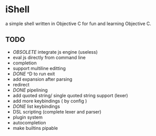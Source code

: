 # iShell
a simple shell written in Objective C for fun and learning Objective C.

## TODO
+ *OBSOLETE* integrate js engine (useless)
+ eval js directly from command line
+ completion
+ support multiline editting
+ *DONE* ^D to run exit
+ add expansion after parsing
+ redirect
+ *DONE* pipelining
+ add quoted string/ single quoted string support (lexer)
+ add more keybindings ( by config )
+ *DONE* list keybindings
+ DSL scripting (complete lexer and parser)
+ plugin system
+ autocompletion
+ make builtins pipable